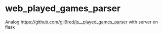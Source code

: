 # web_played_games_parser
Analog https://github.com/gil9red/js__played_games_parser with server on flask
